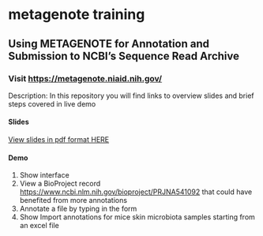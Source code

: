 # metagenote training
## Using METAGENOTE for Annotation and Submission to NCBI’s Sequence Read Archive
### Visit <https://metagenote.niaid.nih.gov/>

Description: In this repository you will find links to overview slides and brief steps covered in live demo

#### Slides ####
[View slides in pdf format HERE](https://proj-bip-prod-publicread.s3.amazonaws.com/training/metagenote/METAGENOTE_demo_2019.pdf)

#### Demo ###
1. Show interface
2. View a BioProject record https://www.ncbi.nlm.nih.gov/bioproject/PRJNA541092 that could have benefited from more annotations
2. Annotate a file by typing in the form
3. Show Import annotations for mice skin microbiota samples starting from an excel file
